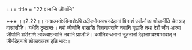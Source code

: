 +++
title = "22 वासांसि जीर्णानि"

+++
।।2.22।। नन्वात्मनोऽविनाशेऽपि तदीयभोगसाधनदेहानां विनाशं पर्यालोच्य
शोचामीति चेत्तत्राह वासांसीति। यथेति दृष्टान्तः। नरो जीर्णानि वासांसि
विहायापराणि नवानि गृह्णाति तथा देही जीव आत्मा जीर्णानि शरीराणि
त्यक्त्वाऽन्यानि नवानि प्राप्नोति। कर्मनिबन्धनानां नूतनानां
देहानामवश्यम्भावात् न जीर्णदेहनाशे शोकावकाश इति भावः।  
